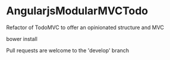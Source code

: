 AngularjsModularMVCTodo
=======================

Refactor of TodoMVC to offer an opinionated structure and MVC

bower install

Pull requests are welcome to the 'develop' branch